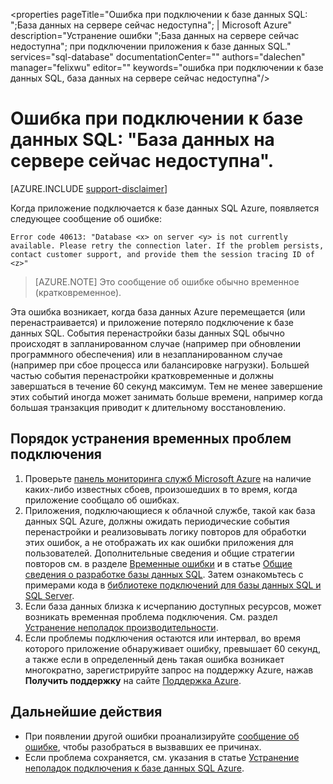 <properties
	pageTitle="Ошибка при подключении к базе данных SQL: ";База данных на сервере сейчас недоступна"; | Microsoft Azure"
	description="Устранение ошибки ";База данных на сервере сейчас недоступна"; при подключении приложения к базе данных SQL."
	services="sql-database"
	documentationCenter=""
	authors="dalechen"
	manager="felixwu"
	editor=""
	keywords="ошибка при подключении к базе данных SQL, база данных на сервере сейчас недоступна"/>

<tags
	ms.service="sql-database"
	ms.workload="data-management"
	ms.tgt_pltfrm="na"
	ms.devlang="na"
	ms.topic="article"
	ms.date="09/21/2016"
	ms.author="daleche"/>

# Ошибка при подключении к базе данных SQL: "База данных на сервере сейчас недоступна".
[AZURE.INCLUDE [support-disclaimer](../../includes/support-disclaimer.md)]

Когда приложение подключается к базе данных SQL Azure, появляется следующее сообщение об ошибке:

```
Error code 40613: "Database <x> on server <y> is not currently available. Please retry the connection later. If the problem persists, contact customer support, and provide them the session tracing ID of <z>"
```

> [AZURE.NOTE] Это сообщение об ошибке обычно временное (кратковременное).

Эта ошибка возникает, когда база данных Azure перемещается (или перенастраивается) и приложение потеряло подключение к базе данных SQL. События перенастройки базы данных SQL обычно происходят в запланированном случае (например при обновлении программного обеспечения) или в незапланированном случае (например при сбое процесса или балансировке нагрузки). Большей частью события перенастройки кратковременные и должны завершаться в течение 60 секунд максимум. Тем не менее завершение этих событий иногда может занимать больше времени, например когда большая транзакция приводит к длительному восстановлению.

## Порядок устранения временных проблем подключения
1.	Проверьте [панель мониторинга служб Microsoft Azure](https://azure.microsoft.com/status) на наличие каких-либо известных сбоев, произошедших в то время, когда приложение сообщало об ошибках.
2. Приложения, подключающиеся к облачной службе, такой как база данных SQL Azure, должны ожидать периодические события перенастройки и реализовывать логику повторов для обработки этих ошибок, а не отображать их как ошибки приложения для пользователей. Дополнительные сведения и общие стратегии повторов см. в разделе [Временные ошибки](sql-database-connectivity-issues.md) и в статье [Общие сведения о разработке базы данных SQL](sql-database-develop-overview.md). Затем ознакомьтесь с примерами кода в [библиотеке подключений для базы данных SQL и SQL Server](sql-database-libraries.md).
3.	Если база данных близка к исчерпанию доступных ресурсов, может возникать временная проблема подключения. См. раздел [Устранение неполадок производительности](sql-database-troubleshoot-performance.md).
4.	Если проблемы подключения остаются или интервал, во время которого приложение обнаруживает ошибку, превышает 60 секунд, а также если в определенный день такая ошибка возникает многократно, зарегистрируйте запрос на поддержку Azure, нажав **Получить поддержку** на сайте [Поддержка Azure](https://azure.microsoft.com/support/options).

## Дальнейшие действия
- При появлении другой ошибки проанализируйте [сообщение об ошибке](sql-database-develop-error-messages.md), чтобы разобраться в вызвавших ее причинах.
- Если проблема сохраняется, см. указания в статье [Устранение неполадок подключения к базе данных SQL Azure](sql-database-troubleshoot-common-connection-issues.md).

<!---HONumber=AcomDC_0921_2016-->